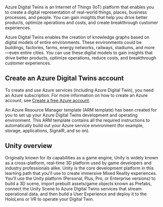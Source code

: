 Azure Digital Twins is an Internet of Things (IoT) platform that enables you to create a digital representation of real-world things, places, business processes, and people. You can gain insights that help you drive better products, optimize operations and costs, and create breakthrough customer experiences.

Azure Digital Twins enables the creation of knowledge graphs based on digital models of entire environments. These environments could be buildings, factories, farms, energy networks, railways, stadiums, and more—even entire cities. You can use these digital models to gain insights that drive better products, optimize operations, reduce costs, and breakthrough customer experiences.

## Create an Azure Digital Twins account

To create and use Azure services (including Azure Digital Twin), you need an Azure subscription. For more information on how to create an Azure account, see [Create a free Azure account](https://azure.microsoft.com/pricing/purchase-options/azure-account?cid=msft_learn).

An Azure Resource Manager template (ARM template) has been created for you to set up your Azure Digital Twins development and operating environment. This ARM template contains all the required instructions to automatically build out your Azure service environment (for example, storage, applications, SignalR, and so on).

## Unity overview

Originally known for its capabilities as a game engine, Unity is widely known as a cross-platform, real-time 3D platform used by game developers and industry professionals alike. Unity is the core development platform in this learning path that you'll use to create immersive Mixed Reality experiences. You'll use the Unity platform (Personal, Plus, Pro, or Enterprise versions) to build a 3D scene, import prebuilt assets/game objects known as Prefabs, connect the Unity Scene to Azure Digital Twins services that stream operational data, and then build a User Experience and deploy it to the HoloLens or VR to operate your Digital Twin.
